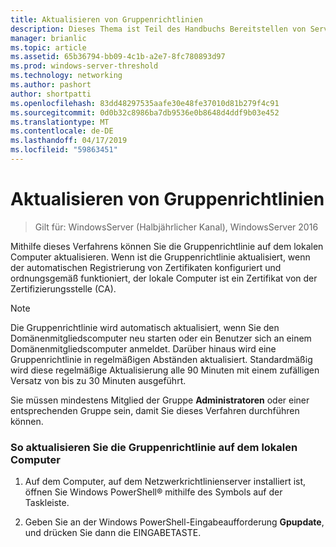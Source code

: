 ```yaml
---
title: Aktualisieren von Gruppenrichtlinien
description: Dieses Thema ist Teil des Handbuchs Bereitstellen von Serverzertifikaten für 802.1 X verkabelte und drahtlose Bereitstellungen
manager: brianlic
ms.topic: article
ms.assetid: 65b36794-bb09-4c1b-a2e7-8fc780893d97
ms.prod: windows-server-threshold
ms.technology: networking
ms.author: pashort
author: shortpatti
ms.openlocfilehash: 83dd48297535aafe30e48fe37010d81b279f4c91
ms.sourcegitcommit: 0d0b32c8986ba7db9536e0b8648d4ddf9b03e452
ms.translationtype: MT
ms.contentlocale: de-DE
ms.lasthandoff: 04/17/2019
ms.locfileid: "59863451"
---
```

# <a name="refresh-group-policy"></a>Aktualisieren von Gruppenrichtlinien

>Gilt für: WindowsServer (Halbjährlicher Kanal), WindowsServer 2016

Mithilfe dieses Verfahrens können Sie die Gruppenrichtlinie auf dem lokalen Computer aktualisieren. Wenn ist die Gruppenrichtlinie aktualisiert, wenn der automatischen Registrierung von Zertifikaten konfiguriert und ordnungsgemäß funktioniert, der lokale Computer ist ein Zertifikat von der Zertifizierungsstelle (CA).  
  
> [!NOTE]  
> Die Gruppenrichtlinie wird automatisch aktualisiert, wenn Sie den Domänenmitgliedscomputer neu starten oder ein Benutzer sich an einem Domänenmitgliedscomputer anmeldet. Darüber hinaus wird eine Gruppenrichtlinie in regelmäßigen Abständen aktualisiert. Standardmäßig wird diese regelmäßige Aktualisierung alle 90 Minuten mit einem zufälligen Versatz von bis zu 30 Minuten ausgeführt.  
  
Sie müssen mindestens Mitglied der Gruppe **Administratoren** oder einer entsprechenden Gruppe sein, damit Sie dieses Verfahren durchführen können.  
  
### <a name="to-refresh-group-policy-on-the-local-computer"></a>So aktualisieren Sie die Gruppenrichtlinie auf dem lokalen Computer  
  
1.  Auf dem Computer, auf dem Netzwerkrichtlinienserver installiert ist, öffnen Sie Windows PowerShell&reg; mithilfe des Symbols auf der Taskleiste.  
  
2.  Geben Sie an der Windows PowerShell-Eingabeaufforderung **Gpupdate**, und drücken Sie dann die EINGABETASTE.  
  


